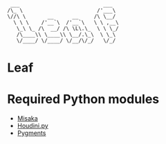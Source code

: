 
	 ___                           ___  
	/\_ \                        /'___\ 
	\//\ \       __      __     /\ \__/ 
	  \ \ \    /'__`\  /'__`\   \ \ ,__\
	   \_\ \_ /\  __/ /\ \L\.\_  \ \ \_/
	   /\____\\ \____\\ \__/.\_\  \ \_\ 
	   \/____/ \/____/ \/__/\/_/   \/_/ 


Leaf
====

# Required Python modules
- [Misaka](http://misaka.61924.nl)
- [Houdini.py](http://python-houdini.61924.nl/)
- [Pygments](http://pygments.org/)
